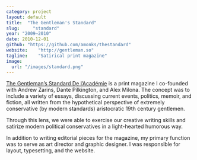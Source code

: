 ```yaml
---
category: project
layout: default
title:  "The Gentleman's Standard"
slug:     "standard"
year: "2009—2010"
date: 2010-12-01
github: "https://github.com/amonks/thestandard"
website:    "http://gentleman.so"
tagline:    "Satirical print magazine"
image:
  url: "/images/standard.png"
---
```

<a href="http://gentleman.so">The Gentleman&#8217;s Standard De l&#8217;Acad&eacute;mie</a> is a print magazine I co-founded with Andrew Zarins, Dante Pilkington, and Alex Milona. The concept was to include a variety of essays, discussing current events, politics, memoir, and fiction, all written from the hypothetical perspective of extremely conservative (by modern standards) aristocratic 19th century gentlemen.

Through this lens, we were able to exercise our creative writing skills and satirize modern political conservatives in a light-hearted humorous way.

In addition to writing editorial pieces for the magazine, my primary function was to serve as art director and graphic designer. I was responsible for layout, typesetting, and the website.


